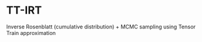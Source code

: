 # TT-IRT
Inverse Rosenblatt (cumulative distribution) + MCMC sampling using Tensor Train approximation
